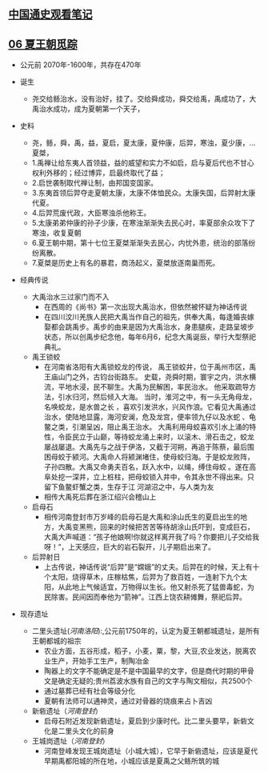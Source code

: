 ## [中国通史观看笔记](https://www.bilibili.com/video/av6547465)  

## [06 夏王朝觅踪](https://www.bilibili.com/video/av6547465/?p=6)
*  公元前 2070年-1600年，共存在470年

* 诞生    
    * 尧交给鲧治水，没有治好，挂了。交给舜成功，舜交给禹，禹成功了，大禹治水成功，成为夏朝第一个天子，
* 史料 
    * 尧，鲧，舜，禹，益，夏启，夏太康，夏仲康，后羿，寒浊，夏少康，... 夏桀，        
    * 1.禹禅让给东夷人首领益，益的威望和实力不如启，启与夏后代也不甘心权利外移的；经过博弈，启最终取代了益；
    * 2.启世袭制取代禅让制，由邦国变国家。
    * 3.东夷首领后羿夺走夏朝太康，太康不体恤民众。太康失国，后羿射太康代夏。
    * 4.后羿荒废代政，大臣寒浊杀他称王。
    * 5.太康弟弟仲康的孙子少康，在寒浊渐渐失去民心时，率夏部余众攻下了寒浊，收复夏朝
    * 6.夏王朝中期，第十七位王夏桀渐渐失去民心，内忧外患，统治的部落纷纷离散。
    * 7.夏桀是历史上有名的暴君，商汤起义，夏桀放逐南巢而死。
* 经典传说  
    * 大禹治水三过家门而不入
        * 在西周的《尚书》第一次出现大禹治水，但依然被怀疑为神话传说  
        * 在四川汶川羌族人民把大禹当作自己的祖先，供奉大禹，每逢婚丧嫁娶都会跳禹步。禹步的由来是因为大禹治水，身患腿疾，走路呈坡步状态，所以创禹步纪念他，每年6月6，纪念大禹诞辰，举行大型祭祀典礼。 
    * 禹王锁蛟
        * 在河南省洛阳有大禹锁蛟龙的传说， 禹王锁蛟井，位于禹州市区，禹王庙山门之外，古钧台街路东。 史载，尧舜时期，寰宇之内，洪水横流，平地水浸，民不聊生。大禹为民解困，率民治水。 他采取疏导方法，引水归河，然后倾入大海。 当时，淮河之中，有一头无角母龙，名唤蛟龙，是水兽之长 ，喜欢引发洪水，兴风作浪。它看见大禹通过治水，使陆地显露，海河安澜，危及龙宫，便率领九仔以及水蛇 、龟鳖之类，引潮呈凶，阻止禹王治水。 大禹利用母蛟喜欢引水上涌的特性，令臣民立于山巅，等待蛟龙涌上来时，以滚木、滑石击之，蛟龙屡战屡退。大禹先与之战于伊洛，又截于河朔，再追于陈蔡，最后围困母蛟于颍河。大禹命人将颍渊堵住，使母蛟归海。于是蛟龙败阵，子孙四散。大禹又命勇夫百名，跃入水中，以绳，缚住母蛟 。遂在高阜处挖一深井，立上桩柱，把母蛟锁入井中，令其永世不得出来。只留下鱼鳖虾蟹之类，生存于江 河湖沼之中，与人类为友  
        * 相传大禹死后葬在浙江绍兴会稽山上  
    * 启母石  
        * 相传河南登封市万岁峰的启母石是大禹和涂山氏生的夏启出生的地方，大禹变黑熊，回来的时候把苦苦等待胡涂山氏吓到，变成巨石，大禹大声喊道：“孩子他娘啊!你就这样离开我了吗？你要把儿子交给我呀！”，上天感应，巨大的岩石裂开，儿子期启出来了。 
    * 后羿射日  
        * 上古传说，神话传说“后羿”是“嫦娥”的丈夫。后羿在的时候，天上有十个太阳，烧得草木，庄稼枯焦，后羿为了救百姓，一连射下九个太阳，从此地上气候适宜，万物得以生长。他又射杀死了猛兽毒蛇，为民除害。民间因而奉他为“箭神”。江西上饶农耕傩舞，祭祀后羿。
* 现存遗址  
    * 二里头遗址(*河南洛阳*):,公元前1750年的，认定为夏王朝都城遗址，是所有王朝都城的祖宗
        * 农业方面，五谷形成，稻子，小麦，粟，黎，大豆,农业发达，脱离农业生产，开始手工生产，制陶冶金
        * 陶器上的文字不能确定是不是中国最早的文字，但是商代时期的甲骨文是确定无疑的;贵州荔波水族有自己的文字与陶文相似，共2500个
        * 通过墓葬已经有社会等级分化
        * 夏朝有法师可以通神灵，通过对骨器的烧痕来占卜吉凶
    * 新砦遗址（*河南登封*）
        * 启母石附近发现新砦遗址，夏启到少康时代。比二里头要早，新砦文化是二里头文化的前身
    * 王城岗遗址（*河南登封*）
        * 河南登峰发现王城岗遗址（小城大城），它早于新砦遗址，应该是夏代早期禹都阳城的所在地，小城应该是夏禹之父鲧所筑的城


